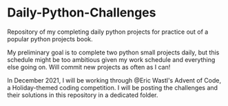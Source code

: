 # Daily-Python-Challenges
Repository of my completing daily python projects for practice out of a popular python projects book.

My preliminary goal is to complete two python small projects daily, but this schedule might be too ambitious given my
work schedule and everything else going on. Will commit new projects as often as I can!

In December 2021, I will be working through @Eric Wastl's Advent of Code, a Holiday-themed coding competition. I will be posting the challenges and their solutions in this repository in a dedicated folder.
